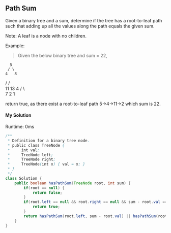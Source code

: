 ## Path Sum

Given a binary tree and a sum, determine if the tree has a root-to-leaf path such that adding up all the values along the path equals the given sum.

Note: A leaf is a node with no children.

Example:

>Given the below binary tree and sum = 22,
>
      5
     / \
    4   8
   /   / \
  11  13  4
 /  \      \
7    2      1

return true, as there exist a root-to-leaf path 5->4->11->2 which sum is 22.


#### My Solution

Runtime: 0ms

```Java
/**
 * Definition for a binary tree node.
 * public class TreeNode {
 *     int val;
 *     TreeNode left;
 *     TreeNode right;
 *     TreeNode(int x) { val = x; }
 * }
 */
class Solution {
    public boolean hasPathSum(TreeNode root, int sum) {
        if(root == null) {
            return false;
        }
        if(root.left == null && root.right == null && sum - root.val == 0) {
            return true;
        }
        return hasPathSum(root.left, sum - root.val) || hasPathSum(root.right, sum - root.val);
    }
}
```
